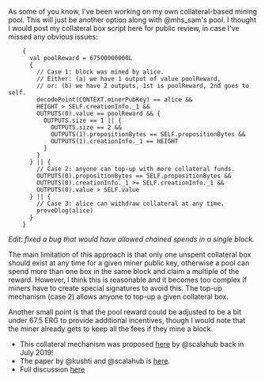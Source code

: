 As some of you know, I've been working on my own collateral-based mining pool.  This will just be another option along with @mhs_sam's pool.  I thought I would post my collateral box script here for public review, in case I've missed any obvious issues:
```
    {
      val poolReward = 67500000000L
      {
        // Case 1: block was mined by alice.
        // Either: (a) we have 1 output of value poolReward,
        // or: (b) we have 2 outputs, 1st is poolReward, 2nd goes to self.
        decodePoint(CONTEXT.minerPubKey) == alice &&
        HEIGHT > SELF.creationInfo._1 &&
        OUTPUTS(0).value == poolReward && {
          OUTPUTS.size == 1 || {
            OUTPUTS.size == 2 &&
            OUTPUTS(1).propositionBytes == SELF.propositionBytes &&
            OUTPUTS(1).creationInfo._1 == HEIGHT
          }
        }
      } || {
        // Case 2: anyone can top-up with more collateral funds.
        OUTPUTS(0).propositionBytes == SELF.propositionBytes &&
        OUTPUTS(0).creationInfo._1 >= SELF.creationInfo._1 &&
        OUTPUTS(0).value > SELF.value
      } || {
        // Case 3: alice can withdraw collateral at any time.
        proveDlog(alice)
      }
    }
```

*Edit: fixed a bug that would have allowed chained spends in a single block.*

The main limitation of this approach is that only one unspent collateral box should exist at any time for a given miner public key, otherwise a pool can spend more than one box in the same block and claim a multiple of the reward.  However, I think this is reasonable and it becomes too complex if miners have to create special signatures to avoid this.  The top-up mechanism (case 2) allows anyone to top-up a given collateral box.

Another small point is that the pool reward could be adjusted to be a bit under 67.5 ERG to provide additional incentives, though I would note that the miner already gets to keep all the fees if they mine a block.

- This collateral mechanism was proposed [here](https://www.ergoforum.org/t/creating-an-ergo-mining-pool/42) by @scalahub back in July 2019!
- The paper by @kushti and @scalahub is [here](https://eprint.iacr.org/2020/044).
- Full discussion [here](https://www.ergoforum.org/t/collateral-script-for-pool-mining/200)